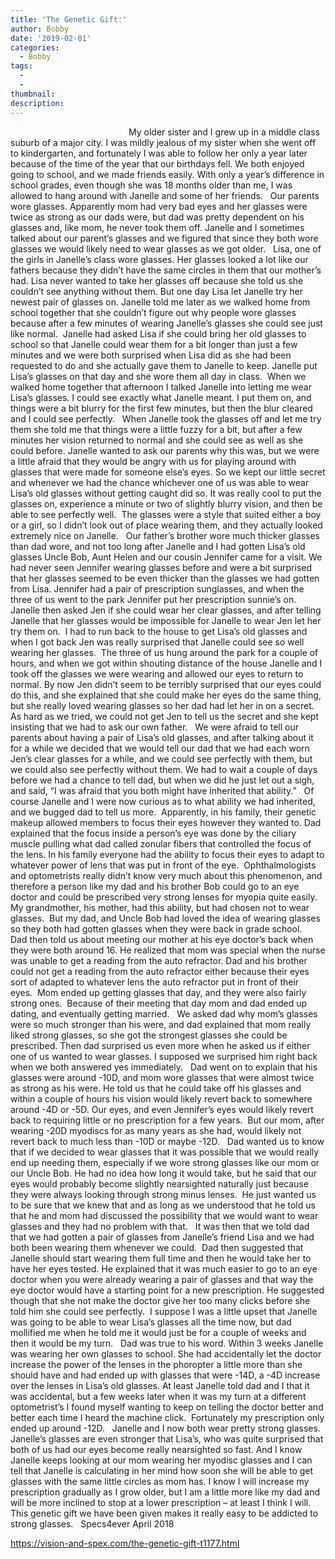 ```yaml
---
title: 'The Genetic Gift:'
author: Bobby
date: '2019-02-01'
categories:
  - Bobby
tags:
  - 
  - 
thumbnail: 
description: 
---
```


                                             
 
My older sister and I grew up in a middle class suburb of a major city. I was mildly jealous of my sister when she went off to kindergarten, and fortunately I was able to follow her only a year later because of the time of the year that our birthdays fell. We both enjoyed going to school, and we made friends easily. With only a year’s difference in school grades, even though she was 18 months older than me, I was allowed to hang around with Janelle and some of her friends.
 
Our parents wore glasses. Apparently mom had very bad eyes and her glasses were twice as strong as our dads were, but dad was pretty dependent on his glasses and, like mom, he never took them off. Janelle and I sometimes talked about our parent’s glasses and we figured that since they both wore glasses we would likely need to wear glasses as we got older.
 
Lisa, one of the girls in Janelle’s class wore glasses. Her glasses looked a lot like our fathers because they didn’t have the same circles in them that our mother’s had. Lisa never wanted to take her glasses off because she told us she couldn’t see anything without them. But one day Lisa let Janelle try her newest pair of glasses on. Janelle told me later as we walked home from school together that she couldn’t figure out why people wore glasses because after a few minutes of wearing Janelle’s glasses she could see just like normal.  Janelle had asked Lisa if she could bring her old glasses to school so that Janelle could wear them for a bit longer than just a few minutes and we were both surprised when Lisa did as she had been requested to do and she actually gave them to Janelle to keep. Janelle put Lisa’s glasses on that day and she wore them all day in class.  When we walked home together that afternoon I talked Janelle into letting me wear Lisa’s glasses. I could see exactly what Janelle meant. I put them on, and things were a bit blurry for the first few minutes, but then the blur cleared and I could see perfectly. 
 
When Janelle took the glasses off and let me try them she told me that things were a little fuzzy for a bit, but after a few minutes her vision returned to normal and she could see as well as she could before. Janelle wanted to ask our parents why this was, but we were a little afraid that they would be angry with us for playing around with glasses that were made for someone else’s eyes. So we kept our little secret and whenever we had the chance whichever one of us was able to wear Lisa’s old glasses without getting caught did so. It was really cool to put the glasses on, experience a minute or two of slightly blurry vision, and then be able to see perfectly well.  The glasses were a style that suited either a boy or a girl, so I didn’t look out of place wearing them, and they actually looked extremely nice on Janelle.
 
Our father’s brother wore much thicker glasses than dad wore, and not too long after Janelle and I had gotten Lisa’s old glasses Uncle Bob, Aunt Helen and our cousin Jennifer came for a visit. We had never seen Jennifer wearing glasses before and were a bit surprised that her glasses seemed to be even thicker than the glasses we had gotten from Lisa. Jennifer had a pair of prescription sunglasses, and when the three of us went to the park Jennifer put her prescription sunnie’s on. Janelle then asked Jen if she could wear her clear glasses, and after telling Janelle that her glasses would be impossible for Janelle to wear Jen let her try them on.  I had to run back to the house to get Lisa’s old glasses and when I got back Jen was really surprised that Janelle could see so well wearing her glasses.  The three of us hung around the park for a couple of hours, and when we got within shouting distance of the house Janelle and I took off the glasses we were wearing and allowed our eyes to return to normal. By now Jen didn’t seem to be terribly surprised that our eyes could do this, and she explained that she could make her eyes do the same thing, but she really loved wearing glasses so her dad had let her in on a secret.  As hard as we tried, we could not get Jen to tell us the secret and she kept insisting that we had to ask our own father.
 
We were afraid to tell our parents about having a pair of Lisa’s old glasses, and after talking about it for a while we decided that we would tell our dad that we had each worn Jen’s clear glasses for a while, and we could see perfectly with them, but we could also see perfectly without them. We had to wait a couple of days before we had a chance to tell dad, but when we did he just let out a sigh, and said, “I was afraid that you both might have inherited that ability.” 
 
Of course Janelle and I were now curious as to what ability we had inherited, and we bugged dad to tell us more.  Apparently, in his family, their genetic makeup allowed members to focus their eyes however they wanted to. Dad explained that the focus inside a person’s eye was done by the ciliary muscle pulling what dad called zonular fibers that controlled the focus of the lens. In his family everyone had the ability to focus their eyes to adapt to whatever power of lens that was put in front of the eye.  Ophthalmologists and optometrists really didn’t know very much about this phenomenon, and therefore a person like my dad and his brother Bob could go to an eye doctor and could be prescribed very strong lenses for myopia quite easily.  My grandmother, his mother, had this ability, but had chosen not to wear glasses.  But my dad, and Uncle Bob had loved the idea of wearing glasses so they both had gotten glasses when they were back in grade school.
 
Dad then told us about meeting our mother at his eye doctor’s back when they were both around 16. He realized that mom was special when the nurse was unable to get a reading from the auto refractor. Dad and his brother could not get a reading from the auto refractor either because their eyes sort of adapted to whatever lens the auto refractor put in front of their eyes.  Mom ended up getting glasses that day, and they were also fairly strong ones.  Because of their meeting that day mom and dad ended up dating, and eventually getting married.
 
We asked dad why mom’s glasses were so much stronger than his were, and dad explained that mom really liked strong glasses, so she got the strongest glasses she could be prescribed. Then dad surprised us even more when he asked us if either one of us wanted to wear glasses. I supposed we surprised him right back when we both answered yes immediately.
 
Dad went on to explain that his glasses were around -10D, and mom wore glasses that were almost twice as strong as his were. He told us that he could take off his glasses and within a couple of hours his vision would likely revert back to somewhere around -4D or -5D. Our eyes, and even Jennifer’s eyes would likely revert back to requiring little or no prescription for a few years.  But our mom, after wearing -20D myodiscs for as many years as she had, would likely not revert back to much less than -10D or maybe -12D.
 
Dad wanted us to know that if we decided to wear glasses that it was possible that we would really end up needing them, especially if we wore strong glasses like our mom or our Uncle Bob. He had no idea how long it would take, but he said that our eyes would probably become slightly nearsighted naturally just because they were always looking through strong minus lenses.  He just wanted us to be sure that we knew that and as long as we understood that he told us that he and mom had discussed the possibility that we would want to wear glasses and they had no problem with that.
 
It was then that we told dad that we had gotten a pair of glasses from Janelle’s friend Lisa and we had both been wearing them whenever we could.  Dad then suggested that Janelle should start wearing them full time and then he would take her to have her eyes tested. He explained that it was much easier to go to an eye doctor when you were already wearing a pair of glasses and that way the eye doctor would have a starting point for a new prescription. He suggested though that she not make the doctor give her too many clicks before she told him she could see perfectly.  I suppose I was a little upset that Janelle was going to be able to wear Lisa’s glasses all the time now, but dad mollified me when he told me it would just be for a couple of weeks and then it would be my turn.
 
Dad was true to his word. Within 3 weeks Janelle was wearing her own glasses to school. She had accidentally let the doctor increase the power of the lenses in the phoropter a little more than she should have and had ended up with glasses that were -14D, a -4D increase over the lenses in Lisa’s old glasses. At least Janelle told dad and I that it was accidental, but a few weeks later when it was my turn at a different optometrist’s I found myself wanting to keep on telling the doctor better and better each time I heard the machine click.  Fortunately my prescription only ended up around -12D.
 
Janelle and I now both wear pretty strong glasses. Janelle’s glasses are even stronger that Lisa’s, who was quite surprised that both of us had our eyes become really nearsighted so fast. And I know Janelle keeps looking at our mom wearing her myodisc glasses and I can tell that Janelle is calculating in her mind how soon she will be able to get glasses with the same little circles as mom has. I know I will increase my prescription gradually as I grow older, but I am a little more like my dad and will be more inclined to stop at a lower prescription – at least I think I will. This genetic gift we have been given makes it really easy to be addicted to strong glasses.
 
Specs4ever
April 2018

https://vision-and-spex.com/the-genetic-gift-t1177.html
